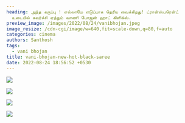 ```yaml
---
heading: அந்த கருப்பு ! எல்லாமே எடுப்பாக தெரிய வைக்கிறது! ட்ரான்ஸ்பரென்ட்
  உடையில் கவர்ச்சி ஏத்தும் வாணி போஜன் ஹாட் கிளிக்ஸ்.
preview_image: /images/2022/08/24/vanibhojan.jpeg
image_resize: /cdn-cgi/image/w=640,fit=scale-down,q=80,f=auto
categories: cinema
authors: Santhosh
tags:
  - vani bhojan
title: vani-bhojan-new-hot-black-saree
date: 2022-08-24 18:56:52 +0530
---
```

![](/images/2022/08/24/vani-bhojan-new-hot-black-saree.jpeg)

![](/images/2022/08/24/vani-bhojan-new-hot-black-saree2.jpeg)

![](/images/2022/08/24/vani-bhojan-new-hot-black-saree6.jpeg)

![](/images/2022/08/24/vani-bhojan-new-hot-black-saree8.jpeg)